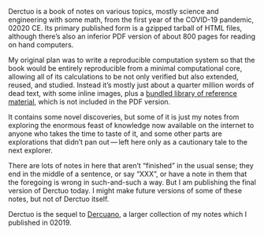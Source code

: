 Derctuo is a book of notes on various topics, mostly science and
engineering with some math, from the first year of the COVID-19
pandemic, 02020 CE.  Its primary published form is a gzipped tarball
of HTML files, although there’s also an inferior PDF version of about
800 pages for reading on hand computers.

My original plan was to write a reproducible
computation system so that the book would be entirely reproducible
from a minimal computational core, allowing all of its calculations to
be not only verified but also extended, reused, and studied.  Instead
it’s mostly just about a quarter million words of dead text, with some
inline images, plus a [bundled library of reference
material](notes/library), which is not included in the PDF version.

It contains some novel discoveries, but some of it is just my notes
from exploring the enormous feast of knowledge now available on the
internet to anyone who takes the time to taste of it, and some other
parts are explorations that didn’t pan out — left here only as a
cautionary tale to the next explorer.

There are lots of notes in here that aren’t “finished” in the usual
sense; they end in the middle of a sentence, or say “XXX”, or have a
note in them that the foregoing is wrong in such-and-such a way.  But
I am publishing the final version of Derctuo today.  I might make
future versions of some of these notes, but not of Derctuo itself.

Derctuo is the sequel to
[Dercuano](http://canonical.org/~kragen/dercuano), a larger collection
of my notes which I published in 02019.
